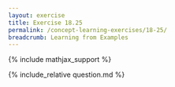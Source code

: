 ```yaml
---
layout: exercise
title: Exercise 18.25
permalink: /concept-learning-exercises/18-25/
breadcrumb: Learning from Examples
---
```


{% include mathjax_support %}

<div><i class="arrow-up loader" data-chapter="concept-learning-exercises" data-exercise="ex_25" data-rating="0"></i></div>
{% include_relative question.md %}
